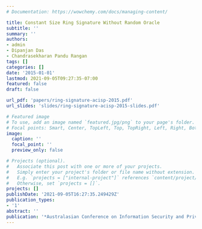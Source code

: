 ```yaml
---
# Documentation: https://wowchemy.com/docs/managing-content/

title: Constant Size Ring Signature Without Random Oracle
subtitle: ''
summary: ''
authors:
- admin
- Dipanjan Das
- Chandrasekharan Pandu Rangan
tags: []
categories: []
date: '2015-01-01'
lastmod: 2021-09-05T09:27:35-07:00
featured: false
draft: false

url_pdf: 'papers/ring-signature-acisp-2015.pdf'
url_slides: 'slides/ring-signature-acisp-2015-slides.pdf'

# Featured image
# To use, add an image named `featured.jpg/png` to your page's folder.
# Focal points: Smart, Center, TopLeft, Top, TopRight, Left, Right, BottomLeft, Bottom, BottomRight.
image:
  caption: ''
  focal_point: ''
  preview_only: false

# Projects (optional).
#   Associate this post with one or more of your projects.
#   Simply enter your project's folder or file name without extension.
#   E.g. `projects = ["internal-project"]` references `content/project/deep-learning/index.md`.
#   Otherwise, set `projects = []`.
projects: []
publishDate: '2021-09-05T16:27:35.249429Z'
publication_types:
- '1'
abstract: ''
publication: '*Australasian Conference on Information Security and Privacy (ACISP)*'
---
```

